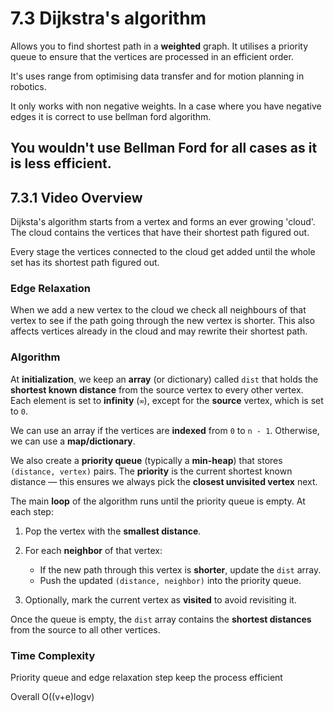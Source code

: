 # 7.3 Dijkstra's algorithm

Allows you to find shortest path in a **weighted** graph. It utilises a priority queue to ensure that the vertices are processed in an efficient order.

It's uses range from optimising data transfer and for motion planning in robotics.

It only works with non negative weights. In a case where you have negative edges it is correct to use bellman ford algorithm.

You wouldn't use Bellman Ford for all cases as it is less efficient.
---

## 7.3.1 Video Overview

Dijksta's algorithm starts from a vertex and forms an ever growing 'cloud'. The cloud contains the vertices that have their shortest path figured out.

Every stage the vertices connected to the cloud get added until the whole set has its shortest path figured out.

### Edge Relaxation

When we add a new vertex to the cloud we check all neighbours of that vertex to see if the path going through the new vertex is shorter. This also affects vertices already in the cloud and may rewrite their shortest path.

### Algorithm

At **initialization**, we keep an **array** (or dictionary) called `dist` that holds the **shortest known distance** from the source vertex to every other vertex. Each element is set to **infinity** (`∞`), except for the **source** vertex, which is set to `0`.

We can use an array if the vertices are **indexed** from `0` to `n - 1`. Otherwise, we can use a **map/dictionary**.

We also create a **priority queue** (typically a **min-heap**) that stores `(distance, vertex)` pairs. The **priority** is the current shortest known distance — this ensures we always pick the **closest unvisited vertex** next.

The main **loop** of the algorithm runs until the priority queue is empty. At each step:

1. Pop the vertex with the **smallest distance**.
2. For each **neighbor** of that vertex:

   * If the new path through this vertex is **shorter**, update the `dist` array.
   * Push the updated `(distance, neighbor)` into the priority queue.
3. Optionally, mark the current vertex as **visited** to avoid revisiting it.

Once the queue is empty, the `dist` array contains the **shortest distances** from the source to all other vertices.

### Time Complexity

Priority queue and edge relaxation step keep the process efficient

Overall O((v+e)logv)